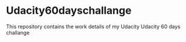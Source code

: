 # Udacity60dayschallange
This repository contains the work details of my Udacity Udacity 60 days challange
